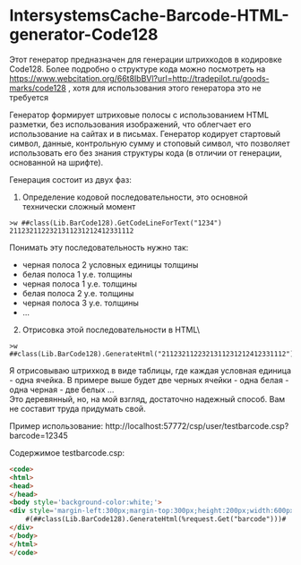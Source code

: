 # IntersystemsCache-Barcode-HTML-generator-Code128

Этот генератор предназначен для генерации штрихкодов в кодировке Code128. Более подробно о структуре кода можно посмотреть на 
https://www.webcitation.org/66t8IbBVl?url=http://tradepilot.ru/goods-marks/code128 , хотя для использования этого генератора это не требуется

Генератор формирует штриховые полосы с использованием HTML разметки, без использования изображений, что облегчает его использование на сайтах и в письмах. Генератор кодирует стартовый символ, данные, контрольную сумму и стоповый символ, что позволяет использовать его без знания структуры кода (в отличии от генерации, основанной на шрифте).

Генерация состоит из двух фаз:
1. Определение кодовой последовательности, это основной технически сложный момент
 ```
>w ##class(Lib.BarCode128).GetCodeLineForText("1234")
2112321122321311231212412331112
``` 
Понимать эту последовательность нужно так:
- черная полоса 2 условных единицы толщины
- белая полоса 1 у.е. толщины
- черная полоса 1 у.е. толщины
- белая полоса 2 у.е. толщины
- черная полоса 3 у.е. толщины
- ...

2. Отрисовка этой последовательности в HTML\
```
>w ##class(Lib.BarCode128).GenerateHtml("2112321122321311231212412331112")
```
Я отрисовываю штрихкод в виде таблицы, где каждая условная единица - одна ячейка. В примере выше будет две черных ячейки - одна белая - одна черная - две белых ...\
Это деревянный, но, на мой взгляд, достаточно надежный способ. Вам не составит труда придумать свой.


Пример использование:
http://localhost:57772/csp/user/testbarcode.csp?barcode=12345

Содержимое testbarcode.csp:

```html
<code>
<html>
<head>
</head>
<body style='background-color:white;'>
<div style='margin-left:300px;margin-top:300px;height:200px;width:600px;'>
	#(##class(Lib.BarCode128).GenerateHtml(%request.Get("barcode")))#
</div>
</body>
</html>
</code>
```

